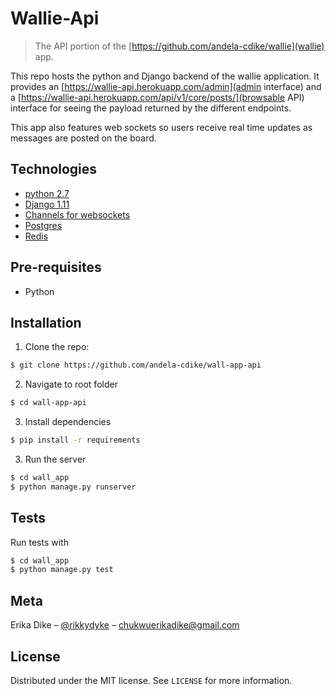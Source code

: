 # Wallie-Api
> The API portion of the [https://github.com/andela-cdike/wallie](wallie) app.


This repo hosts the python and Django backend of the wallie application. It provides an [https://wallie-api.herokuapp.com/admin](admin interface) and a [https://wallie-api.herokuapp.com/api/v1/core/posts/](browsable API) interface for seeing the payload returned by the different endpoints.

This app also features web sockets so users receive real time updates as messages are posted on the board.


## Technologies
+ [python 2.7](https://www.python.org/download/releases/2.7/)
+ [Django 1.11](https://www.djangoproject.com/)
+ [Channels for websockets](https://channels.readthedocs.io/en/stable/inshort.html)
+ [Postgres](https://www.postgresql.org/)
+ [Redis](https://redis.io/)

## Pre-requisites
+ Python

## Installation

1. Clone the repo:

```sh
$ git clone https://github.com/andela-cdike/wall-app-api
```

2. Navigate to root folder

```sh
$ cd wall-app-api
```

3. Install dependencies

```sh
$ pip install -r requirements
```

3. Run the server

```sh
$ cd wall_app
$ python manage.py runserver
```

## Tests
Run tests with

```sh
$ cd wall_app
$ python manage.py test
```

## Meta

Erika Dike – [@rikkydyke](https://twitter.com/rikkydyke) – chukwuerikadike@gmail.com

## License
Distributed under the MIT license. See ``LICENSE`` for more information.
